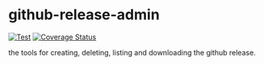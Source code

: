 # github-release-admin

[![Test](https://github.com/mah0x211/github-release-admin/actions/workflows/test.yml/badge.svg)](https://github.com/mah0x211/github-release-admin/actions/workflows/test.yml)
[![Coverage Status](https://coveralls.io/repos/github/mah0x211/github-release-admin/badge.svg?branch=master)](https://coveralls.io/github/mah0x211/github-release-admin?branch=master)

the tools for creating, deleting, listing and downloading the github release.
